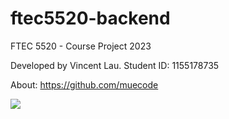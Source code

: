 # ftec5520-backend
FTEC 5520 - Course Project 2023

Developed by Vincent Lau.
Student ID: 1155178735

About: https://github.com/muecode

<p align="left" ><img src="https://github-readme-stats-sigma-five.vercel.app/api/pin/?username=muecode&repo=muecode&show_owner=true&theme=onedark" /></p>
